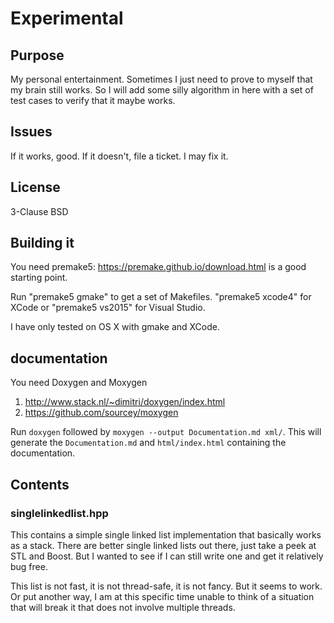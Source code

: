 # Experimental

## Purpose

My personal entertainment. Sometimes I just need to prove to myself that my brain still works. So I will add some silly
algorithm in here with a set of test cases to verify that it maybe works.

## Issues

If it works, good. If it doesn't, file a ticket. I may fix it.

## License

3-Clause BSD

## Building it

You need premake5: https://premake.github.io/download.html is a good starting point.

Run "premake5 gmake" to get a set of Makefiles. "premake5 xcode4" for XCode or
"premake5 vs2015" for Visual Studio.

I have only tested on OS X with gmake and XCode.

## documentation

You need Doxygen and Moxygen

1. http://www.stack.nl/~dimitri/doxygen/index.html
2. https://github.com/sourcey/moxygen

Run `doxygen` followed by `moxygen --output Documentation.md xml/`. This will generate the `Documentation.md` and `html/index.html` containing the documentation.

## Contents

### singlelinkedlist.hpp

This contains a simple single linked list implementation that basically works as
a stack. There are better single linked lists out there, just take a peek
at STL and Boost. But I wanted to see if I can still write one and get it
relatively bug free.

This list is not fast, it is not thread-safe, it is not fancy. But it seems to
work. Or put another way, I am at this specific time unable to think of a
situation that will break it that does not involve multiple threads.
